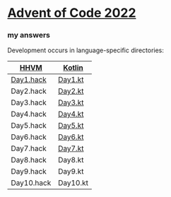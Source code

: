 # [Advent of Code 2022](https://adventofcode.com/2022)

### my answers

Development occurs in language-specific directories:

| [HHVM](hhvm)                    | [Kotlin](kt)                                                    |
|---------------------------------|-----------------------------------------------------------------|
| [Day1.hack](hhvm/src/Day1.hack) | [Day1.kt](src/main/kotlin/com/github/malukenho/aoc2022/Day1.kt) |
| Day2.hack                       | [Day2.kt](src/main/kotlin/com/github/malukenho/aoc2022/Day2.kt) |
| Day3.hack                       | [Day3.kt](src/main/kotlin/com/github/malukenho/aoc2022/Day3.kt) |
| Day4.hack                       | [Day4.kt](src/main/kotlin/com/github/malukenho/aoc2022/Day4.kt) |
| Day5.hack                       | [Day5.kt](src/main/kotlin/com/github/malukenho/aoc2022/Day5.kt) |
| Day6.hack                       | [Day6.kt](src/main/kotlin/com/github/malukenho/aoc2022/Day6.kt) |
| Day7.hack                       | [Day7.kt](src/main/kotlin/com/github/malukenho/aoc2022/Day7.kt) |
| Day8.hack                       | Day8.kt                                                         |
| Day9.hack                       | Day9.kt                                                         |
| Day10.hack                      | Day10.kt                                                        |